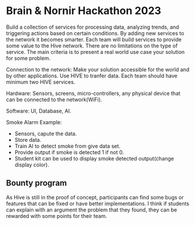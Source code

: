 # Brain & Nornir Hackathon 2023

Build a collection of services for processing data, analyzing trends, and triggering actions based on certain conditions. By adding new services to the network it becomes smarter. Each team will build services to provide some value to the Hive network. There are no limitations on the type of service. The main criteria is to present a real world use case your solution for some problem.



Connection to the network: Make your solution accessible for the world and by other
applications. Use HIVE to tranfer data. Each team should have minimum two HIVE services.

Hardware: Sensors, screens, micro-controllers, any physical device that can be connected
to the network(WiFi).

Software: UI, Database, AI.

Smoke Alarm Example:
- Sensors, capute the data.
- Store data.
- Train AI to detect smoke from give data set.
- Provide output if smoke is detected 1 if not 0.
- Student kit can be used to display smoke detected output(change display color).

## Bounty program

As Hive is still in the proof of concept, participants can find some bugs or features that can be fixed or have better implementations. I think if students can explain with an argument the problem that they found, they can be rewarded with some points for their team.
